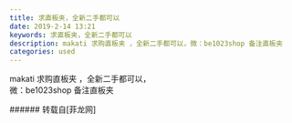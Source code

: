 ```yaml
---
title: 求直板夹，全新二手都可以
date: 2019-2-14 13:21
keywords: 求直板夹，全新二手都可以
description: makati 求购直板夹 ，全新二手都可以，微：be1023shop 备注直板夹
categories: used
---
```

<td class="t_f" id="postmessage_3001633">

makati 求购直板夹 ，全新二手都可以，<br/>
微：be1023shop 备注直板夹<br/>
</td>
###### 转载自[菲龙网]